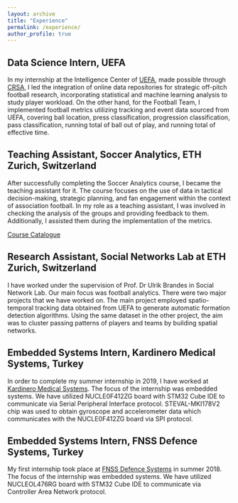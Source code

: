 ```yaml
---
layout: archive
title: "Experience"
permalink: /experience/
author_profile: true
---
```


## Data Science Intern, UEFA

In my internship at the Intelligence Center of [UEFA](https://www.uefa.com), made possible through [CRSA](https://www.crsa.uzh.ch/en.html), I led the integration of online data repositories for strategic off-pitch football research, incorporating statistical and machine learning analysis to study player workload.  On the other hand, for the Football Team, I implemented football metrics utilizing tracking and event data sourced from UEFA, covering ball location,
press classification, progression classification, pass classification, running total of ball out of play, and running total of
effective time.

## Teaching Assistant, Soccer Analytics, ETH Zurich, Switzerland

After successfully completing the Soccer Analytics course, I became the teaching assistant for it. The course focuses on the use of data in tactical decision-making, strategic planning, and fan engagement within the context of association football. In my role as a teaching assistant, I was involved in checking the analysis of the groups and providing feedback to them. Additionally, I assisted them during the implementation of the metrics.

[Course Catalogue](https://www.vvz.ethz.ch/Vorlesungsverzeichnis/lerneinheit.view?semkez=2022S&ansicht=ALLE&lerneinheitId=159862&lang=en)

## Research Assistant, Social Networks Lab at ETH Zurich, Switzerland

I have worked under the supervision of Prof. Dr Ulrik Brandes in Social Network Lab. Our main focus was football analytics. There were two major projects that we have worked on. The main project employed spatio-temporal tracking data obtained from UEFA to generate automatic formation detection algorithms. Using the same dataset in the other project, the aim was to cluster passing patterns of players and teams by building spatial networks.

## Embedded Systems Intern, Kardinero Medical Systems, Turkey

In order to complete my summer internship in 2019, I have worked at [Kardinero Medical Systems](https://www.kardinero.com.tr). The focus of the internship was embedded systems. We have utilized NUCLE0F412ZG board with STM32 Cube IDE to communicate via Serial Peripheral Interface protocol. STEVAL-MKI178V2 chip was used to obtain gyroscope and accelerometer data which communicates with the NUCLE0F412ZG board via SPI protocol. 

## Embedded Systems Intern, FNSS Defence Systems, Turkey

My first internship took place at [FNSS Defence Systems](https://www.fnss.com.tr/en) in summer 2018. The focus of the internship was embedded systems. We have utilized NUCLEOL476RG board with STM32 Cube IDE to communicate via Controller Area Network protocol.

